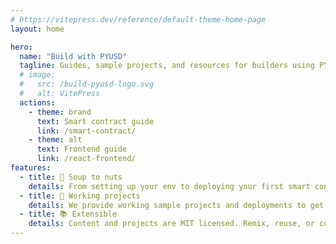```yaml
---
# https://vitepress.dev/reference/default-theme-home-page
layout: home

hero:
  name: "Build with PYUSD"
  tagline: Guides, sample projects, and resources for builders using PYUSD
  # image:
  #   src: /build-pyusd-logo.svg
  #   alt: VitePress
  actions:
    - theme: brand
      text: Smart contract guide
      link: /smart-contract/
    - theme: alt
      text: Frontend guide
      link: /react-frontend/
features:
  - title: 🍜 Soup to nuts
    details: From setting up your env to deploying your first smart contract and frontend
  - title: 🧰 Working projects
    details: We provide working sample projects and deployments to get you started
  - title: 📚 Extensible
    details: Content and projects are MIT licensed. Remix, reuse, or contribute back.
---
```

